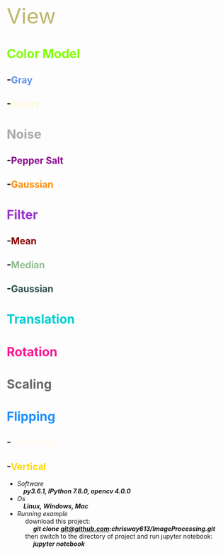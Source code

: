 <font color="#BDB76B" size=70>View</font>

# <font color="#7FFF00">Color Model</font>
## -<font color="#6495ED">Gray</font>
## -<font color="#FFF8DC">Binary</font>
# <font color="#A9A9A9">Noise</font>
## -<font color="#8B008B">Pepper Salt</font>
## -<font color="#FF8C00">Gaussian</font>
# <font color="#9932CC">Filter</font>
## -<font color="#8B0000">Mean</font>
## -<font color="#8FBC8F">Median</font>
## -<font color="#2F4F4F">Gaussian</font>
# <font color="#00CED1">Translation</font>
# <font color="#FF1493">Rotation</font>
# <font color="#696969">Scaling</font>
# <font color="#1E90FF">Flipping</font>
## -<font color="#FFFAF0">Horizontal</font>
## -<font color="#FFD700">Vertical</font>


- *_Software_* <br>
&emsp;**_py3.6.1, IPython 7.8.0, opencv 4.0.0_** <br>
- *_Os_* <br>
&emsp;**_Linux, Windows, Mac_** <br>
- *_Running example_* <br>
&emsp; download this project: <br>
&emsp; &emsp; **_git clone git@github.com:chrisway613/ImageProcessing.git_** <br>
&emsp; then switch to the directory of project and run jupyter notebook: <br>
&emsp; &emsp; **_jupyter notebook_** <br>
